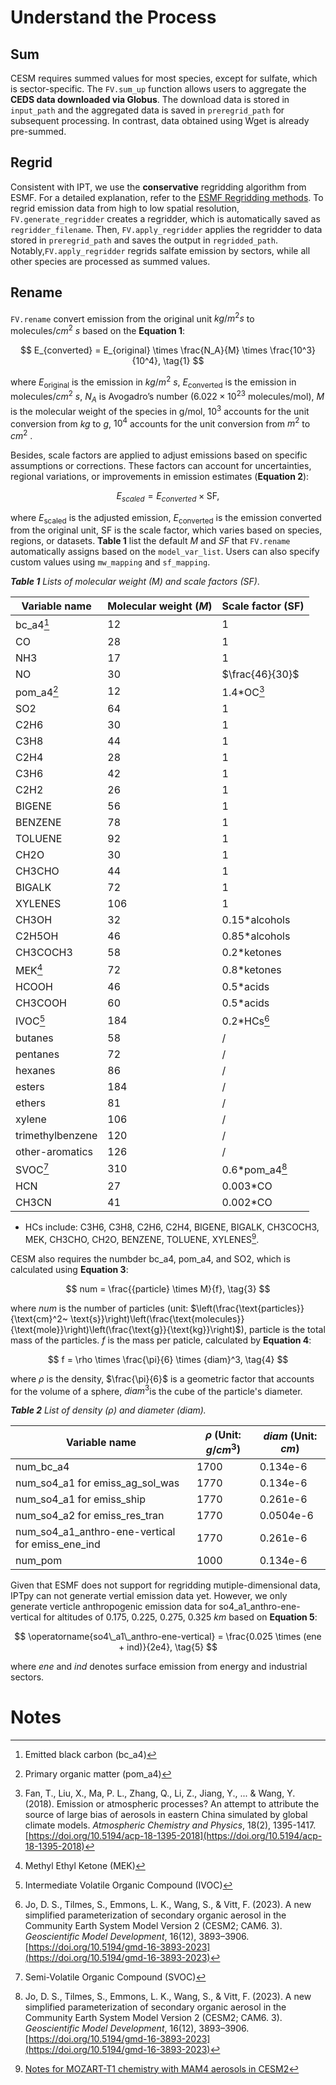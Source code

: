 # Understand the Process

## Sum

CESM requires summed values for most species, except for sulfate, which is sector-specific. The `FV.sum_up` function allows users to aggregate the **CEDS data downloaded via Globus**. The download data is stored in `input_path` and the aggregated data is saved in `preregrid_path` for subsequent processing. In contrast, data obtained using Wget is already pre-summed. 

## Regrid

Consistent with IPT, we use the **conservative** regridding algorithm from ESMF. For a detailed explanation, refer to the [ESMF Regridding methods](https://earthsystemmodeling.org/regrid/#regridding-methods). To regrid emission data from high to low spatial resolution, `FV.generate_regridder` creates a regridder, which is automatically saved as `regridder_filename`. Then, `FV.apply_regridder` applies the regridder to data stored in `preregrid_path` and saves the output in `regridded_path`. Notably,`FV.apply_regridder` regrids salfate emission by sectors, while all other species are processed as summed values. 

## Rename

`FV.rename` convert emission from the original unit $kg/m^2 s$ to $\text{molecules}/{cm}^2~s$ based on the **Equation 1**: 

$$
E_{converted} = E_{original} \times \frac{N_A}{M} \times \frac{10^3}{10^4}, \tag{1}
$$

where $E_{\text{original}}$ is the emission in $kg/ m^{2}~ s$, $E_{\text{converted}}$ is the emission in $\text{molecules}/cm^{2} ~s$, $N_A$ is Avogadro’s number ($6.022 \times 10^{23}$ molecules/mol), $M$ is the molecular weight of the species in g/mol, $10^3$ accounts for the unit conversion from $kg$ to $g$, $10^4$ accounts for the unit conversion from $m^2$ to ${cm}^2$ . 

Besides, scale factors are applied to adjust emissions based on specific assumptions or corrections. These factors can account for uncertainties, regional variations, or improvements in emission estimates (**Equation 2**):

$$
E_{scaled} = E_{converted} \times \textrm{SF}, \tag{2}
$$

where  $E_{\text{scaled}}$ is the adjusted emission, $E_{\text{converted}}$ is the emission converted from the original unit, $\text{SF}$ is the scale factor, which varies based on species, regions, or datasets. **Table 1** list the default $M$ and $SF$ that `FV.rename` automatically assigns based on the `model_var_list`. Users can also specify custom values using `mw_mapping` and `sf_mapping`. 

***Table 1** Lists of molecular weight ($M$) and scale factors ($\text{SF}$)*.

| Variable name    | Molecular weight ($M$) | Scale factor ($\text{SF}$) |
| ---------------- | ---------------------- | -------------------------- |
| bc_a4[^1]        | 12                     | 1                          |
| CO               | 28                     | 1                          |
| NH3              | 17                     | 1                          |
| NO               | 30                     | $\frac{46}{30}$            |
| pom_a4[^2]           | 12                     | 1.4*OC[^3]                     |
| SO2              | 64                     | 1                          |
| C2H6             | 30                     | 1                          |
| C3H8             | 44                     | 1                          |
| C2H4             | 28                     | 1                          |
| C3H6             | 42                     | 1                          |
| C2H2             | 26                     | 1                          |
| BIGENE           | 56                     | 1                          |
| BENZENE          | 78                     | 1                          |
| TOLUENE          | 92                     | 1                          |
| CH2O             | 30                     | 1                          |
| CH3CHO           | 44                     | 1                          |
| BIGALK           | 72                     | 1                          |
| XYLENES          | 106                    | 1                          |
| CH3OH            | 32                     | 0.15*alcohols              |
| C2H5OH           | 46                     | 0.85*alcohols              |
| CH3COCH3         | 58                     | 0.2*ketones                |
| MEK[^4]              | 72                     | 0.8*ketones                |
| HCOOH            | 46                     | 0.5*acids                  |
| CH3COOH          | 60                     | 0.5*acids                  |
| IVOC[^5]             | 184                    | 0.2*HCs[^6]                    |
| butanes          | 58                     | /                          |
| pentanes         | 72                     | /                          |
| hexanes          | 86                     | /                          |
| esters           | 184                    | /                          |
| ethers           | 81                     | /                          |
| xylene           | 106                    | /                          |
| trimethylbenzene | 120                    | /                          |
| other-aromatics  | 126                    | /                          |
| SVOC[^7]             | 310                    | 0.6*pom_a4[^6]                 |
| HCN              | 27                     | 0.003*CO                   |
| CH3CN            | 41                     | 0.002*CO                   |

- HCs include: C3H6, C3H8, C2H6, C2H4, BIGENE, BIGALK, CH3COCH3, MEK, CH3CHO, CH2O, BENZENE, TOLUENE, XYLENES[^8].

CESM also requires the numbder bc_a4, pom_a4, and SO2, which is calculated using **Equation 3**:

$$
num = \frac{{particle} \times M}{f}, \tag{3}
$$

where $num$ is the number of particles (unit: $\left(\frac{\text{particles}}{\text{cm}^2~ \text{s}}\right)\left(\frac{\text{molecules}}{\text{mole}}\right)\left(\frac{\text{g}}{\text{kg}}\right)$), particle is the total mass of the particles. $f$ is the mass per paticle, calculated by **Equation 4**:

$$
f = \rho \times \frac{\pi}{6} \times {diam}^3, \tag{4}
$$

where $\rho$ is the density, $\frac{\pi}{6}$ is a geometric factor that accounts for the volume of a sphere, $diam^3$​ is the cube of the particle's diameter. 

***Table 2** List of density ($\rho$) and diameter ($diam$).*

| Variable name                                    | $\rho$ (Unit: $g/cm^3$) | $diam$ (Unit: $cm$) |
| ------------------------------------------------ | ----------------------- | ------------------- |
| num_bc_a4                                        | 1700                    | 0.134e-6            |
| num_so4_a1 for emiss_ag_sol_was                  | 1770                    | 0.134e-6            |
| num_so4_a1 for emiss_ship                        | 1770                    | 0.261e-6            |
| num_so4_a2 for emiss_res_tran                    | 1770                    | 0.0504e-6           |
| num_so4_a1_anthro-ene-vertical for emiss_ene_ind | 1770                    | 0.261e-6            |
| num_pom                                          | 1000                    | 0.134e-6            |

Given that ESMF does not support for regridding mutiple-dimensional data, IPTpy can not generate vertial emission data yet. However, we only generate verticle anthropogenic emission data for so4_a1_anthro-ene-vertical for altitudes of 0.175, 0.225, 0.275, 0.325 $km$ based on **Equation 5**:

$$
\operatorname{so4\_a1\_anthro-ene-vertical} = \frac{0.025 \times (ene + ind)}{2e4}, \tag{5}
$$

where $ene$ and $ind$ denotes surface emission from energy and industrial sectors. 

# Notes

[^1]: Emitted black carbon (bc_a4)
[^2]: Primary organic matter (pom_a4)
[^3]: Fan, T., Liu, X., Ma, P. L., Zhang, Q., Li, Z., Jiang, Y., ... & Wang, Y. (2018). Emission or atmospheric processes? An attempt to attribute the source of large bias of aerosols in eastern China simulated by global climate models. *Atmospheric Chemistry and Physics*, 18(2), 1395-1417. [https://doi.org/10.5194/acp-18-1395-2018](https://doi.org/10.5194/acp-18-1395-2018)
[^4]: Methyl Ethyl Ketone (MEK)
[^5]: Intermediate Volatile Organic Compound (IVOC)
[^6]: Jo, D. S., Tilmes, S., Emmons, L. K., Wang, S., & Vitt, F. (2023). A new simplified parameterization of secondary organic aerosol in the Community Earth System Model Version 2 (CESM2; CAM6. 3). *Geoscientific Model Development*, 16(12), 3893–3906. [https://doi.org/10.5194/gmd-16-3893-2023](https://doi.org/10.5194/gmd-16-3893-2023)
[^7]: Semi-Volatile Organic Compound (SVOC)
[^8]: [Notes for MOZART-T1 chemistry with MAM4 aerosols in CESM2](https://wiki.ucar.edu/display/MUSICA/Grid+FINN)
